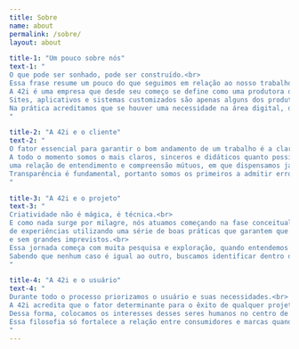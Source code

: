 ```yaml
---
title: Sobre
name: about
permalink: /sobre/
layout: about

title-1: "Um pouco sobre nós"
text-1: "
O que pode ser sonhado, pode ser construído.<br>
Essa frase resume um pouco do que seguimos em relação ao nosso trabalho.<br>
A 42i é uma empresa que desde seu começo se define como uma produtora digital e nosso foco é construir soluções de tecnologia e comunicação.<br>
Sites, aplicativos e sistemas customizados são apenas alguns dos produtos mais conhecidos que temos em nosso portfolio.<br>
Na prática acreditamos que se houver uma necessidade na área digital, desde o desenvolvimento de um sistema de gerenciamento de milhas e pontos, até a gestão da programação de filmes em um cinema, juntos, chegamos em uma solução.
"

title-2: "A 42i e o cliente"
text-2: "
O fator essencial para garantir o bom andamento de um trabalho é a clareza na comunicação.<br>
A todo o momento somos o mais claros, sinceros e didáticos quanto possível. Por isso procuramos criar
uma relação de entendimento e compreensão mútuos, em que dispensamos jargões técnicos e palavreado descolado.<br>
Transparência é fundamental, portanto somos os primeiros a admitir erros e levantar bandeiras vermelhas. Nesse caso atuamos com a mesma velocidade para corrigir esses desvios de percurso.
"

title-3: "A 42i e o projeto"
text-3: "
Criatividade não é mágica, é técnica.<br>
E como nada surge por milagre, nós atuamos começando na fase conceitual até o lançamento
de experiências utilizando uma série de boas práticas que garantem que projetos fluam naturalmente
e sem grandes imprevistos.<br>
Essa jornada começa com muita pesquisa e exploração, quando entendemos os desafios e oportunidades de nossos clientes e traçamos um caminho claro para o sucesso de uma ideia.<br>
Sabendo que nenhum caso é igual ao outro, buscamos identificar dentro de uma série de processos de gestão qual é o mais apropriado às necessidades especificas de cada projeto.
"

title-4: "A 42i e o usuário"
text-4: "
Durante todo o processo priorizamos o usuário e suas necessidades.<br>
A 42i acredita que o fator determinante para o êxito de qualquer projeto é desenhar experiências que possuem um valor real para a vida das pessoas, nas quais elas enxerguem utilidade e usem naturalmente.<br>
Dessa forma, colocamos os interesses desses seres humanos no centro de todas as interfaces que desenvolvemos.<br>
Essa filosofia só fortalece a relação entre consumidores e marcas quando entregamos o produto final.
"
---
```

